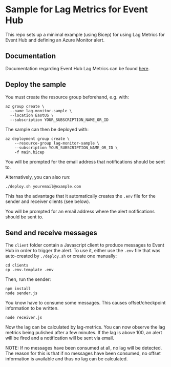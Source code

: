 # Sample for Lag Metrics for Event Hub

This repo sets up a minimal example (using Bicep) for using 
Lag Metrics for Event Hub and defining an Azure Monitor alert.

## Documentation

Documentation regarding Event Hub Lag Metrics can be found [here](https://huditech.github.io/lag-metrics/).

## Deploy the sample

You must create the resource group beforehand, e.g. with:

```
az group create \
  --name lag-monitor-sample \
  --location EastUS \
  --subscription YOUR_SUBSCRIPTION_NAME_OR_ID
```

The sample can then be deployed with:

```
az deployment group create \
    --resource-group lag-monitor-sample \
    --subscription YOUR_SUBSCRIPTION_NAME_OR_ID \
    -f main.bicep
```

You will be prompted for the email address that notifications should be sent to.

Alternatively, you can also run:

```
./deploy.sh youremail@example.com
```

This has the advantage that it automatically creates the `.env` file for the sender and receiver 
clients (see below).

You will be prompted for an email address where the alert notifications should be sent to.

## Send and receive messages

The `client` folder contain a Javascript client to produce messages
to Event Hub in order to trigger the alert. To use it, either use the `.env` file 
that was auto-created by `./deploy.sh` or create one manually:

```
cd clients
cp .env.template .env
```

Then, run the sender:

```
npm install
node sender.js
```

You know have to consume some messages. This causes offset/checkpoint information to be written.

```
node receiver.js
```

Now the lag can be calculated by lag-metrics. You can now observe the lag metrics being pulished after a few minutes. If the lag is above 100, an alert will be fired and a notification will be sent
via email.

NOTE: If no messages have been consumed at all, no lag will be detected. The reason for this is
that if no messages have been consumed, no offset information is available and thus no lag can 
be calculated. 
